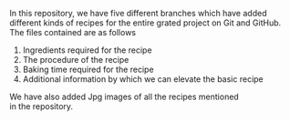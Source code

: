 In this repository, we have five different branches which have added different kinds of recipes for the entire grated project on Git and GitHub. 
The files contained are as follows 
1) Ingredients required for the recipe
2) The procedure of the recipe
3) Baking time required for the recipe
4) Additional information by which we can elevate the basic recipe

We have also added Jpg images of all the recipes mentioned in the repository.
